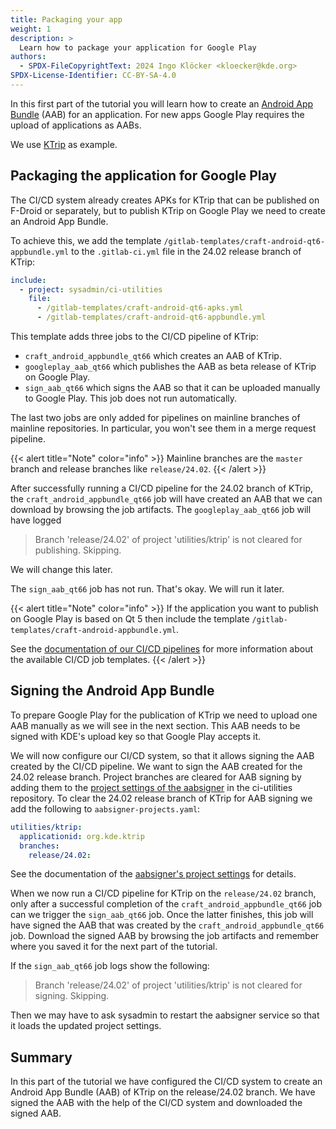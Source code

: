 ```yaml
---
title: Packaging your app
weight: 1
description: >
  Learn how to package your application for Google Play
authors:
  - SPDX-FileCopyrightText: 2024 Ingo Klöcker <kloecker@kde.org>
SPDX-License-Identifier: CC-BY-SA-4.0
---
```


In this first part of the tutorial you will learn how to create an [Android App Bundle](https://developer.android.com/guide/app-bundle) (AAB)
for an application. For new apps Google Play requires the upload of applications as AABs.

We use [KTrip](https://apps.kde.org/ktrip) as example.


## Packaging the application for Google Play

The CI/CD system already creates APKs for KTrip that can be published on F-Droid or separately, but to publish KTrip on Google Play we need to create an Android App Bundle.

To achieve this, we add the template `/gitlab-templates/craft-android-qt6-appbundle.yml` to the `.gitlab-ci.yml` file in the 24.02 release branch of KTrip:

```yml
include:
  - project: sysadmin/ci-utilities
    file:
      - /gitlab-templates/craft-android-qt6-apks.yml
      - /gitlab-templates/craft-android-qt6-appbundle.yml
```

This template adds three jobs to the CI/CD pipeline of KTrip:
* `craft_android_appbundle_qt66` which creates an AAB of KTrip.
* `googleplay_aab_qt66` which publishes the AAB as beta release of KTrip on Google Play.
* `sign_aab_qt66` which signs the AAB so that it can be uploaded manually to Google Play. This job does not run automatically.

The last two jobs are only added for pipelines on mainline branches of mainline repositories. In particular, you won't see them in a merge request pipeline.

{{< alert title="Note" color="info" >}}
Mainline branches are the `master` branch and release branches like `release/24.02`.
{{< /alert >}}

After successfully running a CI/CD pipeline for the 24.02 branch of KTrip, the `craft_android_appbundle_qt66` job will have created an AAB that we can download by browsing the job artifacts. The `googleplay_aab_qt66` job will have logged

> Branch 'release/24.02' of project 'utilities/ktrip' is not cleared for publishing. Skipping.

We will change this later.

The `sign_aab_qt66` job has not run. That's okay. We will run it later.

{{< alert title="Note" color="info" >}}
If the application you want to publish on Google Play is based on Qt 5 then include the template `/gitlab-templates/craft-android-appbundle.yml`.

See the [documentation of our CI/CD pipelines](https://invent.kde.org/sysadmin/ci-utilities/-/tree/master/gitlab-templates?ref_type=heads#our-gitlab-cicd-pipelines) for more information about the available CI/CD job templates.
{{< /alert >}}


## Signing the Android App Bundle

To prepare Google Play for the publication of KTrip we need to upload one AAB manually as we will see in the next section.
This AAB needs to be signed with KDE's upload key so that Google Play accepts it.

We will now configure our CI/CD system, so that it allows signing the AAB created by the CI/CD pipeline.
We want to sign the AAB created for the 24.02 release branch.
Project branches are cleared for AAB signing by adding them to the
[project settings of the aabsigner](https://invent.kde.org/sysadmin/ci-utilities/-/blob/master/signing/aabsigner-projects.yaml?ref_type=heads) in the
ci-utilities repository. To clear the 24.02 release branch of KTrip for AAB signing we add the following to `aabsigner-projects.yaml`:

```yml
utilities/ktrip:
  applicationid: org.kde.ktrip
  branches:
    release/24.02:
```

See the documentation of the [aabsigner's project settings](https://invent.kde.org/sysadmin/ci-utilities/-/tree/master/signing?ref_type=heads#aabsigner)
for details.

When we now run a CI/CD pipeline for KTrip on the `release/24.02` branch, only after a successful completion of the `craft_android_appbundle_qt66` job can we trigger the `sign_aab_qt66` job. Once the latter finishes, this job will have signed the AAB that was created by the `craft_android_appbundle_qt66` job. Download the signed AAB by browsing the job artifacts and remember where you saved it for the next part of the tutorial.

If the `sign_aab_qt66` job logs show the following:

> Branch 'release/24.02' of project 'utilities/ktrip' is not cleared for signing. Skipping.

Then we may have to ask sysadmin to restart the aabsigner service so that it loads the updated project settings.


## Summary

In this part of the tutorial we have configured the CI/CD system to create an Android App Bundle (AAB) of KTrip on the release/24.02 branch.
We have signed the AAB with the help of the CI/CD system and downloaded the signed AAB.
